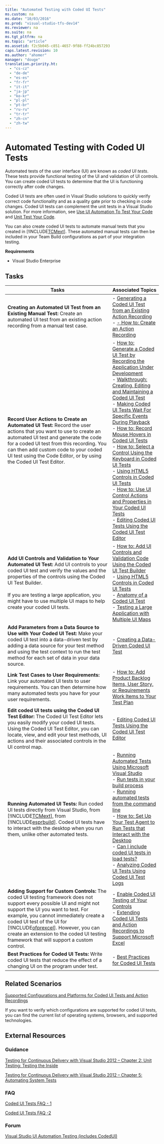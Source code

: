 ```yaml
---
title: "Automated Testing with Coded UI Tests"
ms.custom: na
ms.date: "10/03/2016"
ms.prod: "visual-studio-tfs-dev14"
ms.reviewer: na
ms.suite: na
ms.tgt_pltfrm: na
ms.topic: "article"
ms.assetid: f2c5b045-c851-4657-9f88-ff24bc857293
caps.latest.revision: 10
ms.author: "ahomer"
manager: "douge"
translation.priority.ht: 
  - "cs-cz"
  - "de-de"
  - "es-es"
  - "fr-fr"
  - "it-it"
  - "ja-jp"
  - "ko-kr"
  - "pl-pl"
  - "pt-br"
  - "ru-ru"
  - "tr-tr"
  - "zh-cn"
  - "zh-tw"
---
```

# Automated Testing with Coded UI Tests
Automated tests of the user interface (UI) are known as *coded UI tests*. These tests provide functional testing of the UI and validation of UI controls. You can create coded UI tests to determine that the UI is functioning correctly after code changes.  
  
 Coded UI tests are often used in Visual Studio solutions to quickly verify correct code functionality and as a quality gate prior to checking in code changes. Coded UI tests can complement the unit tests in a Visual Studio solution. For more information, see [Use UI Automation To Test Your Code](../VS_IDE/use-ui-automation-to-test-your-code.md) and [Unit Test Your Code](../VS_IDE/unit-test-your-code.md).  
  
 You can also create coded UI tests to automate manual tests that you created in [!INCLUDE[TCMext](../dv_TeamTestALM/includes/tcmext_md.md)]. These automated manual tests can then be included in your Team Build configurations as part of your integration testing.  
  
 **Requirements**  
  
-   Visual Studio Enterprise  
  
## Tasks  
  
|Tasks|Associated Topics|  
|-----------|-----------------------|  
|**Creating an Automated UI Test from an Existing Manual Test:** Create an automated UI test from an existing action recording from a manual test case.|-   [Generating a Coded UI Test from an Existing Action Recording](../dv_TeamTestALM/generating-a-coded-ui-test-from-an-existing-action-recording.md)<br />-   [- How to: Create an Action Recording](../Topic/-%20How%20to:%20Create%20an%20Action%20Recording.md)|  
|**Record User Actions to Create an Automated UI Test:** Record the user actions that you want to use to create an automated UI test and generate the code for a coded UI test from this recording. You can then add custom code to your coded UI test using the Code Editor, or by using the Coded UI Test Editor.|-   [How to: Generate a Coded UI Test by Recording the Application Under Development](../VS_not_in_toc/how-to--generate-a-coded-ui-test-by-recording-the-application-under-development.md)<br />-   [Walkthrough: Creating, Editing and Maintaining a Coded UI Test](../VS_IDE/walkthrough--creating--editing-and-maintaining-a-coded-ui-test.md)<br />-   [Making Coded UI Tests Wait For Specific Events During Playback](../VS_IDE/making-coded-ui-tests-wait-for-specific-events-during-playback.md)<br />-   [How to: Record Mouse Hovers in Coded UI Tests](../VS_not_in_toc/how-to--record-mouse-hovers-in-coded-ui-tests.md)<br />-   [How to: Select a Control Using the Keyboard  in Coded UI Tests](../VS_not_in_toc/how-to--select-a-control-using-the-keyboard--in-coded-ui-tests.md)<br />-   [Using HTML5 Controls in Coded UI Tests](../VS_IDE/using-html5-controls-in-coded-ui-tests.md)<br />-   [How to: Use UI Control Actions and Properties in Your Coded UI Tests](../VS_not_in_toc/how-to--use-ui-control-actions-and-properties-in-your-coded-ui-tests.md)<br />-   [Editing Coded UI Tests Using the Coded UI Test Editor](../VS_IDE/editing-coded-ui-tests-using-the-coded-ui-test-editor.md)|  
|**Add UI Controls and Validation to Your Automated UI Test:** Add UI controls to your coded UI test and verify the values and the properties of the controls using the Coded UI Test Builder.<br /><br /> If you are testing a large application, you might have to use multiple UI maps to help create your coded UI tests.|-   [How to: Add UI Controls and Validation Code Using the Coded UI Test Builder](../VS_not_in_toc/how-to--add-ui-controls-and-validation-code-using-the-coded-ui-test-builder.md)<br />-   [Using HTML5 Controls in Coded UI Tests](../VS_IDE/using-html5-controls-in-coded-ui-tests.md)<br />-   [Anatomy of a Coded UI Test](../VS_IDE/anatomy-of-a-coded-ui-test.md)<br />-   [Testing a Large Application with Multiple UI Maps](../VS_IDE/testing-a-large-application-with-multiple-ui-maps.md)|  
|**Add Parameters from a Data Source to Use with Your Coded UI Test:**  Make your coded UI test into a data-driven test by adding a data source for your test method and using the test context to run the test method for each set of data in your data source.|-   [Creating a Data-Driven Coded UI Test](../VS_IDE/creating-a-data-driven-coded-ui-test.md)|  
|**Link Test Cases to User Requirements:** Link your automated UI tests to user requirements. You can then determine how many automated tests you have for your user requirements.|-   [How to: Add Product Backlog Items, User Story, or Requirements Work Items to Your Test Plan](../Topic/How%20to:%20Add%20Product%20Backlog%20Items,%20User%20Story,%20or%20Requirements%20Work%20Items%20to%20Your%20Test%20Plan.md)|  
|**Edit coded UI tests using the Coded UI Test Editor:** The Coded UI Test Editor lets you easily modify your coded UI tests. Using the Coded UI Test Editor, you can locate, view, and edit your test methods, UI actions and their associated controls in the UI control map.|-   [Editing Coded UI Tests Using the Coded UI Test Editor](../VS_IDE/editing-coded-ui-tests-using-the-coded-ui-test-editor.md)|  
|**Running Automated UI Tests:** Run coded UI tests directly from Visual Studio, from [!INCLUDE[TCMext](../dv_TeamTestALM/includes/tcmext_md.md)], from [!INCLUDE[esprbuild](../dv_TeamTestALM/includes/esprbuild_md.md)]. Coded UI tests have to interact with the desktop when you run them, unlike other automated tests.|-   [Running Automated Tests Using Microsoft Visual Studio](../dv_TeamTestALM/running-automated-tests-using-microsoft-visual-studio.md)<br />-   [Run tests in your build process](../Topic/Run%20tests%20in%20your%20build%20process.md)<br />-   [Running automated tests from the command line](../dv_TeamTestALM/running-automated-tests-from-the-command-line.md)<br />-   [How to: Set Up Your Test Agent to Run Tests that Interact with the Desktop](../dv_TeamTestALM/how-to--set-up-your-test-agent-to-run-tests-that-interact-with-the-desktop.md)<br />-   [Can I include coded UI tests in load tests?](assetId:///7041cbcf-9ab1-4579-98ff-8f296aeaded4#CreateRunLoadTest_QA_IncludeCUIT)<br />-   [Analyzing Coded UI Tests Using Coded UI Test Logs](../VS_IDE/analyzing-coded-ui-tests-using-coded-ui-test-logs.md)|  
|**Adding Support for Custom Controls:** The coded UI testing framework does not support every possible UI and might not support the UI you want to test. For example, you cannot immediately create a coded UI test of the UI for [!INCLUDE[ofprexcel](../dv_TeamTestALM/includes/ofprexcel_md.md)]. However, you can create an extension to the coded UI testing framework that will support a custom control.|-   [Enable Coded UI Testing of Your Controls](../VS_IDE/enable-coded-ui-testing-of-your-controls.md)<br />-   [Extending Coded UI Tests and Action Recordings to Support Microsoft Excel](../VS_IDE/extending-coded-ui-tests-and-action-recordings-to-support-microsoft-excel.md)|  
|**Best Practices for Coded UI Tests:** Write coded UI tests that reduce the effect of a changing UI on the program under test.|-   [Best Practices for Coded UI Tests](../VS_IDE/best-practices-for-coded-ui-tests.md)|  
  
## Related Scenarios  
 [Supported Configurations and Platforms for Coded UI Tests and Action Recordings](../VS_IDE/supported-configurations-and-platforms-for-coded-ui-tests-and-action-recordings.md)  
  
 If you want to verify which configurations are supported for coded UI tests, you can find the current list of operating systems, browsers, and supported technologies.  
  
## External Resources  
  
### Guidance  
 [Testing for Continuous Delivery with Visual Studio 2012 – Chapter 2: Unit Testing: Testing the Inside](http://go.microsoft.com/fwlink/?LinkID=255188)  
  
 [Testing for Continuous Delivery with Visual Studio 2012 – Chapter 5: Automating System Tests](http://go.microsoft.com/fwlink/?LinkID=255196)  
  
### FAQ  
 [Coded UI Tests FAQ - 1](http://go.microsoft.com/fwlink/?LinkID=230576)  
  
 [Coded UI Tests FAQ -2](http://go.microsoft.com/fwlink/?LinkID=230578)  
  
### Forum  
 [Visual Studio UI Automation Testing (includes CodedUI)](http://go.microsoft.com/fwlink/?LinkID=224497)